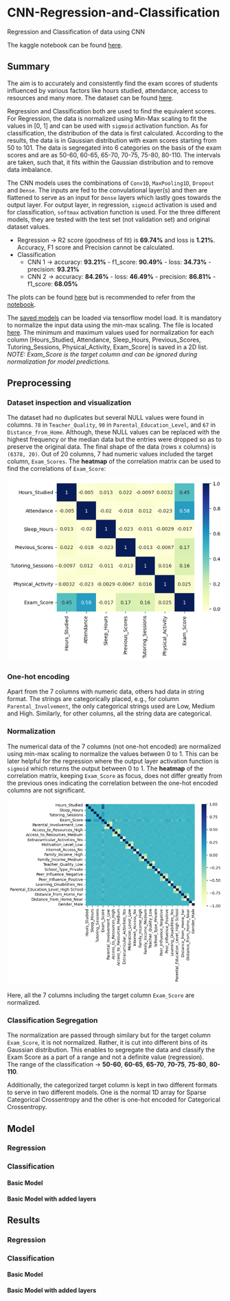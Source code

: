 # CNN-Regression-and-Classification
Regression and Classification of data using CNN

The kaggle notebook can be found [here](https://www.kaggle.com/code/samyak03/cnn-regression-and-classification).

## Summary
The aim is to accurately and consistently find the exam scores of students influenced by various factors like hours studied, attendance, access to resources and many more. The dataset can be found [here](https://www.kaggle.com/datasets/lainguyn123/student-performance-factors).

Regression and Classification both are used to find the equivalent scores. For Regression, the data is normalized using Min-Max scaling to fit the values in [0, 1] and can be used with `sigmoid` activation function. As for classification, the distribution of the data is first calculated. According to the results, the data is in Gaussian distribution with exam scores starting from 50 to 101. The data is segregated into 6 categories on the basis of the exam scores and are as 50-60, 60-65, 65-70, 70-75, 75-80, 80-110. The intervals are taken, such that, it fits within the Gaussian distribution and to remove data imbalance.

The CNN models uses the combinations of `Conv1D`, `MaxPooling1D`, `Dropout` and `Dense`. The inputs are fed to the convulational layer(s) and then are flattened to serve as an input for `Dense` layers which lastly goes towards the output layer. For output layer, in regression, `sigmoid` activation is used and for classification, `softmax` activation function is used. For the three different models, they are tested with the test set (not validation set) and original dataset values.

- Regression -> R2 score (goodness of fit) is **69.74%** and loss is **1.21%**. Accuracy, F1 score and Precision cannot be calculated.
- Classification
  - CNN 1 -> accuracy: **93.21%** - f1_score: **90.49%** - loss: **34.73%** - precision: **93.21%**
  - CNN 2 -> accuracy: **84.26%** - loss: **46.49%** - precision: **86.81%** - f1_score: **68.05%**

The plots can be found [here](results/__results___files) but is recommended to refer from the [notebook](cnn-regression-and-classification.ipynb).

The [saved models](results/Model_Data) can be loaded via tensorflow model load. It is mandatory to normalize the input data using the min-max scaling. The file is located [here](results/minmax.pkl). The minimum and maximum values used for normalization for each column [Hours_Studied, Attendance, Sleep_Hours, Previous_Scores, Tutoring_Sessions, Physical_Activity, Exam_Score] is saved in a 2D list.\
*NOTE: Exam_Score is the target column and can be ignored during normalization for model predictions.*

## Preprocessing
### Dataset inspection and visualization
The dataset had no duplicates but several NULL values were found in columns. `78` in `Teacher_Quality`, `90` in `Parental_Education_Level`, and `67` in `Distance_from_Home`. Although, these NULL values can be replaced with the highest frequency or the median data but the entries were dropped so as to preserve the original data. The final shape of the data (rows x columns) is `(6378, 20)`. Out of 20 columns, 7 had numeric values included the target column, `Exam_Scores`. The **heatmap** of the correlation matrix can be used to find the correlations of `Exam_Score`:

![Heatmap1](results/__results___files/__results___11_1.png)

### One-hot encoding
Apart from the 7 columns with numeric data, others had data in string format. The strings are categorically placed, e.g., for column `Parental_Involvement`, the only categorical strings used are Low, Medium and High. Similarly, for other columns, all the string data are categorical.

### Normalization
The numerical data of the 7 columns (not one-hot encoded) are normalized using min-max scaling to normalize the values between 0 to 1. This can be later helpful for the regression where the output layer activation function is `sigmoid` which returns the output between 0 to 1. The **heatmap** of the correlation matrix, keeping `Exam_Score` as focus, does not differ greatly from the previous ones indicating the correlation between the one-hot encoded columns are not significant.

![Heatmap2](results/__results___files/__results___16_1.png)

Here, all the 7 columns including the target column `Exam_Score` are normalized.

### Classification Segregation
The normalization are passed through similary but for the target column `Exam_Score`, it is not normalized. Rather, it is cut into different bins of its Gaussian distribution. This enables to segregate the data and classify the Exam Score as a part of a range and not a definite value (regression).\
The range of the classification -> **50-60**, **60-65**, **65-70**, **70-75**, **75-80**, **80-110**.

Additionally, the categorized target column is kept in two different formats to serve in two different models. One is the normal 1D array for Sparse Categorical Crossentropy and the other is one-hot encoded for Categorical Crossentropy.

## Model
### Regression

### Classification
#### Basic Model

#### Basic Model with added layers

## Results
### Regression

### Classification
#### Basic Model

#### Basic Model with added layers
